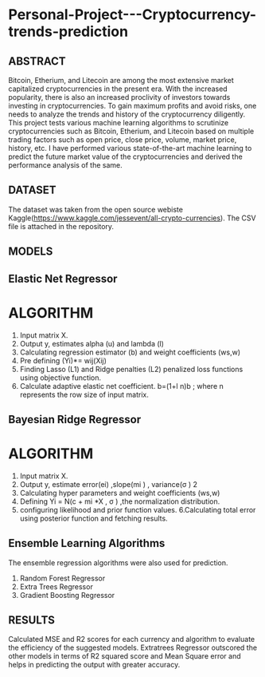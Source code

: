# Personal-Project---Cryptocurrency-trends-prediction
## ABSTRACT
Bitcoin, Etherium, and Litecoin are among the most extensive market capitalized cryptocurrencies in the present era.
With the increased popularity, there is also an increased proclivity of investors towards investing in cryptocurrencies. 
To gain maximum profits and avoid risks, one needs to analyze the trends and history of the cryptocurrency diligently. 
This project tests various machine learning algorithms to scrutinize cryptocurrencies such as Bitcoin, Etherium, and Litecoin based on multiple trading factors such as open price, close price, volume, market price, history, etc.
I have performed various state-of-the-art machine learning to predict the future market value of the cryptocurrencies and derived the performance analysis of the same.

## DATASET
The dataset was taken from the open source webiste Kaggle(https://www.kaggle.com/jessevent/all-crypto-currencies). The CSV file is attached in the repository.

## MODELS

## Elastic Net Regressor
# ALGORITHM
1. Input matrix X.
2. Output y, estimates alpha (u) and lambda (l)
3. Calculating regression estimator (b) and weight coefficients (ws,w)
4. Pre defining (Yi)*= wij(Xij)
5. Finding Lasso (L1) and Ridge penalties (L2) penalized loss functions using objective function.
6. Calculate adaptive elastic net coefficient.
b=(1+l n)b ; where n represents the row size of input matrix.

## Bayesian Ridge Regressor
# ALGORITHM
1. Input matrix X.
2. Output y, estimate
error(ei) ,slope(mi ) , variance(σ ) 2
3. Calculating hyper parameters and weight coefficients (ws,w)
4. Defining Yi = N(c + mi *X , σ ) ,the normalization distribution.
5. configuring likelihood and prior function values. 6.Calculating total error using posterior function and fetching results.

## Ensemble Learning Algorithms

The ensemble regression algorithms were also used for prediction.
1. Random Forest Regressor
2. Extra Trees Regressor
3. Gradient Boosting Regressor

## RESULTS
Calculated MSE and R2 scores for each currency and algorithm to evaluate the efficiency of the suggested models.
Extratrees Regressor outscored the other models in terms of R2 squared score and Mean Square error and helps in predicting the output with greater accuracy.
